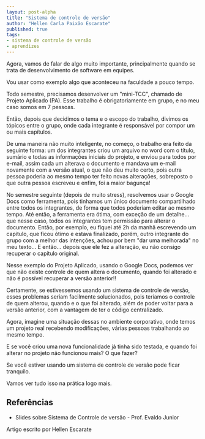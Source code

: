 ```yaml
---
layout: post-alpha
title: "Sistema de controle de versão"
author: "Hellen Carla Paixão Escarate"
published: true
tags:
- sistema de controle de versão 
- aprendizes
---
```


Agora, vamos de falar de algo muito importante, principalmente quando se trata de desenvolvimento de software em
equipes. 

Vou usar como exemplo algo que aconteceu na faculdade a pouco tempo.  

Todo semestre, precisamos desenvolver um "mini-TCC", chamado de Projeto Aplicado (PA). Esse trabalho é obrigatoriamente
em grupo, e no meu caso somos em 7 pessoas. 

Então, depois que decidimos o tema e o escopo do trabalho, divimos os tópicos entre o grupo, onde cada integrante é
responsável por compor um ou mais capítulos.

De uma maneira não muito inteligente, no começo, o trabalho era feito da seguinte forma: um dos integrantes criou um 
arquivo no word com o título, sumário e todas as informações iniciais do projeto, e enviou para todos por e-mail, assim
cada um alterava o documento e mandava um e-mail novamente com a versão atual, o que não deu muito certo, pois outra
pessoa poderia ao mesmo tempo ter feito novas alterações, sobreposto o que outra pessoa escreveu e enfim, foi a maior
bagunça!

No semestre seguinte (depois de muito stress), resolvemos usar o Google Docs como ferramenta, pois tinhamos um único
documento compartilhado entre todos os integrantes, de forma que todos poderiam editar ao mesmo tempo. Até então, a
ferramenta era ótima, com exceção de um detalhe... que nesse caso, todos os integrantes tem permissão para alterar o
documento. Então, por exemplo, eu fiquei até 2h da manhã escrevendo um capítulo, que ficou ótimo e estava finalizado, 
porém, outro integrante do grupo com a melhor das intenções, achou por bem "dar uma melhorada" no meu texto... E
então... depois que ele fez a alteração, eu não consigo recuperar o capítulo original. 

Nesse exemplo do Projeto Aplicado, usando o Google Docs, podemos ver que não existe controle de quem altera o documento,
quando foi alterado e não é possível recuperar a versão anterior!! 

Certamente, se estivessemos usando um sistema de controle de versão, esses problemas seriam facilmente solucionados,
pois teríamos o controle de quem alterou, quando e o que foi alterado, além de poder voltar para a versão anterior, com
a vantagem de ter o código centralizado.  

Agora, imagine uma situação dessas no ambiente corporativo, onde temos um projeto real recebendo modificações, várias
pessoas trabalhando ao mesmo tempo. 

E se você criou uma nova funcionalidade já tinha sido testada, e quando foi alterar no projeto não funcionou mais? O que
fazer? 

Se você estiver usando um sistema de controle de versão pode ficar tranquilo. 

Vamos ver tudo isso na prática logo mais.  

## Referências

* Slides sobre Sistema de Controle de versão - Prof. Evaldo Junior 

Artigo escrito por Hellen Escarate
